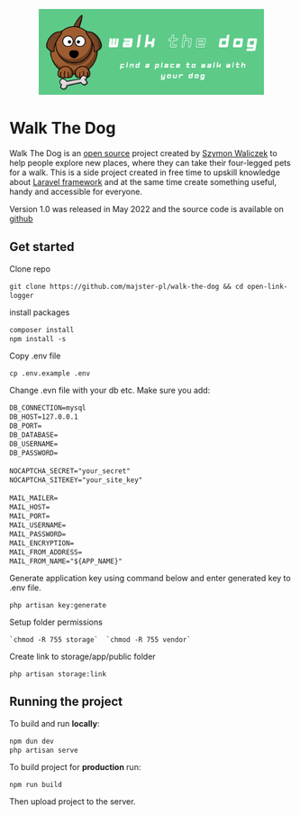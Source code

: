 
<p  align="center"><a  href="https://walkthedog.info"  target="_blank"><img  src="https://github.com/majster-pl/walk-the-dog/blob/main/public/images/logo-full-rect_new.png?raw=true"  width="400"></a></p>

  

# Walk The Dog

  

Walk The Dog is an [open source](https://opensource.com/resources/what-open-source) project created by [Szymon Waliczek](https://waliczek.org/) to help people explore new places, where they can take their four-legged pets for a walk. This is a side project created in free time to upskill knowledge about [Laravel framework](https://laravel.com/) and at the same time create something useful, handy and accessible for everyone.

  

Version 1.0 was released in May 2022 and the source code is available on [github](https://github.com/majster-pl/walk-the-dog)

  

## Get started

Clone repo

    git clone https://github.com/majster-pl/walk-the-dog && cd open-link-logger

install packages

    composer install
    npm install -s
Copy .env file

    cp .env.example .env
Change .evn file with your db etc. Make sure you add:

    DB_CONNECTION=mysql
	DB_HOST=127.0.0.1
	DB_PORT=
	DB_DATABASE=
	DB_USERNAME=
	DB_PASSWORD=
	
    NOCAPTCHA_SECRET="your_secret"
    NOCAPTCHA_SITEKEY="your_site_key"
    
    MAIL_MAILER=
	MAIL_HOST=
	MAIL_PORT=
	MAIL_USERNAME=
	MAIL_PASSWORD=
	MAIL_ENCRYPTION=
	MAIL_FROM_ADDRESS=
	MAIL_FROM_NAME="${APP_NAME}"



Generate application key using command below and enter generated key to .env file.
 

    php artisan key:generate

Setup folder permissions

    `chmod -R 755 storage`  `chmod -R 755 vendor`

Create link to storage/app/public folder

    php artisan storage:link

## Running the project
To build and run **locally**:

    npm dun dev
    php artisan serve

  
To build project for **production** run:
  

    npm run build
Then upload project to the server.

 